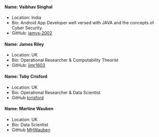 #### Name: Vaibhav Singhal
- Location: India
- Bio: Android App Developer well versed with JAVA and the concepts of Cyber Security.
- GitHub: [iamvs-2002](https://github.com/iamvs-2002)

#### Name: James Riley
- Location: UK
- Bio: Operational Researcher & Computability Theorist
- GitHub: [jimr1603](https://github.com/jimr1603)

#### Name: Toby Crisford
- Location: UK
- Bio: Operational Researcher & Data Scientist
- GitHub [tcrisford](https://github.com/tobycrisford)

#### Name: Martine Wauben
- Location: UK
- Bio: Data Scientist
- GitHub [MHWauben](https://github.com/MHWauben)
